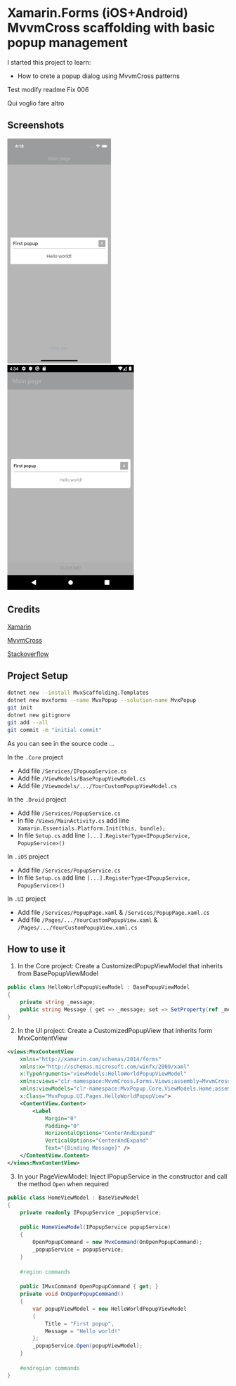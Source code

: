 # Xamarin.Forms (iOS+Android) MvvmCross scaffolding with basic popup management

I started this project to learn:

* How to crete a popup dialog using MvvmCross patterns

Test modify readme Fix 006

Qui voglio fare altro

## Screenshots 

![iOS Screenshot](screenshots/ios-popup.png)
![Android Screenshot](screenshots/droid-popup.png)

## Credits 

[Xamarin](https://dotnet.microsoft.com/apps/xamarin)

[MvvmCross](https://www.mvvmcross.com/)

[Stackoverflow](https://stackoverflow.com/)

## Project Setup

```sh
dotnet new --install MvxScaffolding.Templates
dotnet new mvxforms --name MvxPopup --solution-name MvxPopup
git init 
dotnet new gitignore
git add --all
git commit -m "initial commit"
```

As you can see in the source code ...

In the `.Core` project

* Add file `/Services/IPopuopService.cs`
* Add file `/ViewModels/BasePopupViewModel.cs`
* Add file `/Viewmodels/.../YourCustomPopupViewModel.cs`

In the `.Droid` project

* Add file `/Services/PopupService.cs`
* In file `/Views/MainActivity.cs` add line `Xamarin.Essentials.Platform.Init(this, bundle);`
* In file `Setup.cs` add line `[...].RegisterType<IPopupService, PopupService>()`

In `.iOS` project 

* Add file `/Services/PopupService.cs`
* In file `Setup.cs` add line `[...].RegisterType<IPopupService, PopupService>()`

In `.UI` project 

* Add file `/Services/PopupPage.xaml` &amp; `/Services/PopupPage.xaml.cs`
* Add file `/Pages/.../YourCustomPopupView.xaml` &amp; `/Pages/.../YourCustomPopupView.xaml.cs`

## How to use it 

1. In the Core project: Create a CustomizedPopupViewModel that inherits from BasePopupViewModel

```csharp
public class HelloWorldPopupViewModel : BasePopupViewModel
{
    private string _message;
    public string Message { get => _message; set => SetProperty(ref _message, value); }
}
```

2. In the UI project: Create a CustomizedPopupView that inherits form MvxContentView<CustomizedPopupViewModel>

```xml
<views:MvxContentView
    xmlns="http://xamarin.com/schemas/2014/forms"
    xmlns:x="http://schemas.microsoft.com/winfx/2009/xaml"
    x:TypeArguments="viewModels:HelloWorldPopupViewModel"
    xmlns:views="clr-namespace:MvvmCross.Forms.Views;assembly=MvvmCross.Forms"
    xmlns:viewModels="clr-namespace:MvxPopup.Core.ViewModels.Home;assembly=MvxPopup.Core"
    x:Class="MvxPopup.UI.Pages.HelloWorldPopupView">
    <ContentView.Content>
        <Label
            Margin="0"
            Padding="0"
            HorizontalOptions="CenterAndExpand"
            VerticalOptions="CenterAndExpand"
            Text="{Binding Message}" />
    </ContentView.Content>
</views:MvxContentView>
```

3. In your PageViewModel: Inject IPopupService in the constructor and call the method `Open` when required 

```csharp
public class HomeViewModel : BaseViewModel
{
    private readonly IPopupService _popupService;

    public HomeViewModel(IPopupService popupService)
    {
        OpenPopupCommand = new MvxCommand(OnOpenPopupCommand);
        _popupService = popupService;
    }

    #region commands

    public IMvxCommand OpenPopupCommand { get; }
    private void OnOpenPopupCommand()
    {
        var popupViewModel = new HelloWorldPopupViewModel
        {
            Title = "First popup",
            Message = "Hello world!"
        };
        _popupService.Open(popupViewModel);
    }

    #endregion commands
}
```